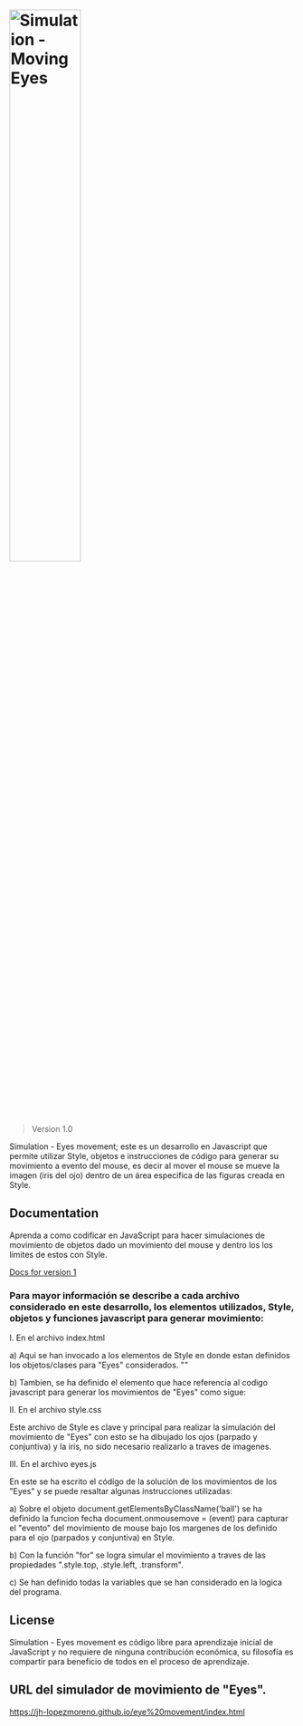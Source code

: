 <h1><img src="" alt="Simulation - Moving Eyes" width="50%"></h1>

> Version 1.0

Simulation - Eyes movement; este es un desarrollo en Javascript que permite utilizar Style, objetos e instrucciones de código para generar su movimiento a evento del mouse, es decir al mover el mouse se mueve la imagen (iris del ojo) dentro de un área especifica de las figuras creada en Style.

## Documentation

Aprenda a como codificar en JavaScript para hacer simulaciones de movimiento de objetos dado un movimiento del mouse y dentro los los limites de estos con Style.

[Docs for version 1](https://jh-lopezmoreno.github.io/eye%20movement/docs)

### Para mayor información se describe a cada archivo considerado en este desarrollo, los elementos utilizados, Style, objetos y funciones javascript para generar movimiento:

I. En el archivo index.html
   
   a) Aqui se han invocado a los elementos de Style en donde estan definidos los objetos/clases para "Eyes" considerados.
      "<link rel="stylesheet" type="text/css" href="./styles.css">"

   b) Tambien, se ha definido el elemento que hace referencia al codigo javascript para generar los movimientos de "Eyes" como sigue:
      <script src="./eyes.js"></script>

II. En el archivo style.css
   
   Este archivo de Style es clave y principal para realizar la simulación del movimiento de "Eyes" con esto se ha dibujado los ojos (parpado y conjuntiva) 
   y la iris, no sido necesario realizarlo a traves de imagenes.

III. En el archivo eyes.js
   
   En este se ha escrito el código de la solución de los movimientos de los "Eyes" y se puede resaltar algunas instrucciones utilizadas:

   a) Sobre el objeto document.getElementsByClassName('ball') se ha definido la funcion fecha document.onmousemove = (event) para capturar el "evento" del
      movimiento de mouse bajo los margenes de los definido para el ojo (parpados y conjuntiva) en Style.
      
   b) Con la función "for" se logra simular el movimiento a traves de las propiedades ".style.top, .style.left, .transform".
   
   c) Se han definido todas la variables que se han considerado en la logica del programa.

## License

Simulation - Eyes movement es código libre para aprendizaje inicial de JavaScript y no requiere de ninguna contribución económica, su filosofía es compartir para beneficio de todos en el proceso de aprendizaje.

## URL del simulador de movimiento de "Eyes".

https://jh-lopezmoreno.github.io/eye%20movement/index.html
